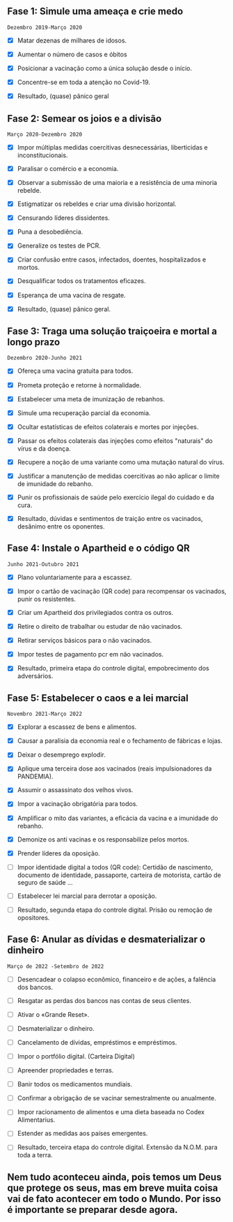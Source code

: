 ## Fase 1: Simule uma ameaça e crie medo
```
Dezembro 2019-Março 2020
```

 - [x] Matar dezenas de milhares de idosos.
  
 - [x] Aumentar o número de casos e óbitos
  
 - [x] Posicionar a vacinação como a única solução desde o início.
  
 - [x] Concentre-se em toda a atenção no Covid-19.
  
 - [x] Resultado, (quase) pânico geral

## Fase 2: Semear os joios e a divisão
```
Março 2020-Dezembro 2020
```

 - [x] Impor múltiplas medidas coercitivas desnecessárias, liberticidas e inconstitucionais.
  
 - [x] Paralisar o comércio e a economia.
  
 - [x] Observar a submissão de uma maioria e a resistência de uma minoria rebelde.
  
 - [x] Estigmatizar os rebeldes e criar uma divisão horizontal.
  
 - [x] Censurando líderes dissidentes.
  
 - [x] Puna a desobediência.
  
 - [x] Generalize os testes de PCR.
  
 - [x] Criar confusão entre casos, infectados, doentes, hospitalizados e mortos.
  
 - [x] Desqualificar todos os tratamentos eficazes.
  
 - [x] Esperança de uma vacina de resgate.
  
 - [x] Resultado, (quase) pânico geral.


## Fase 3: Traga uma solução traiçoeira e mortal a longo prazo
```
Dezembro 2020-Junho 2021
```

 - [x] Ofereça uma vacina gratuita para todos.
  
 - [x] Prometa proteção e retorne à normalidade.
  
 - [x] Estabelecer uma meta de imunização de rebanhos.
  
 - [x] Simule uma recuperação parcial da economia.
  
 - [x] Ocultar estatísticas de efeitos colaterais e mortes por injeções.
  
 - [x] Passar os efeitos colaterais das injeções como efeitos "naturais" do vírus e da doença.
  
 - [x] Recupere a noção de uma variante como uma mutação natural do vírus.
  
 - [x] Justificar a manutenção de medidas coercitivas ao não aplicar o limite de imunidade do rebanho.
  
 - [x] Punir os profissionais de saúde pelo exercício ilegal do cuidado e da cura. 
  
 - [x] Resultado, dúvidas e sentimentos de traição entre os vacinados, desânimo entre os oponentes.

## Fase 4: Instale o Apartheid e o código QR
```
Junho 2021-Outubro 2021
```

 - [x] Plano voluntariamente para a escassez.
  
 - [x] Impor o cartão de vacinação (QR code) para recompensar os vacinados, punir os resistentes.
  
 - [x] Criar um Apartheid dos privilegiados contra os outros.
  
 - [x] Retire o direito de trabalhar ou estudar de não vacinados.
  
 - [x] Retirar serviços básicos para o não vacinados.
  
 - [x] Impor testes de pagamento pcr em não vacinados.
  
 - [x] Resultado, primeira etapa do controle digital, empobrecimento dos adversários.

## Fase 5: Estabelecer o caos e a lei marcial
```
Novembro 2021-Março 2022
```

 - [x] Explorar a escassez de bens e alimentos.
  
 - [x] Causar a paralisia da economia real e o fechamento de fábricas e lojas.
  
 - [x] Deixar o desemprego explodir.
  
 - [x] Aplique uma terceira dose aos vacinados (reais impulsionadores da PANDEMIA).
  
 - [x] Assumir o assassinato dos velhos vivos.
  
 - [x] Impor a vacinação obrigatória para todos.
  
 - [x] Amplificar o mito das variantes, a eficácia da vacina e a imunidade do rebanho.
  
 - [x] Demonize os anti vacinas e os responsabilize pelos mortos.
  
 - [x] Prender líderes da oposição.
   
 - [ ] Impor identidade digital a todos (QR code): Certidão de nascimento, documento de identidade, passaporte, carteira de motorista, cartão de seguro de saúde ...
  
 - [ ] Estabelecer lei marcial para derrotar a oposição.
  
 - [ ] Resultado, segunda etapa do controle digital. Prisão ou remoção de opositores.

## Fase 6: Anular as dívidas e desmaterializar o dinheiro
```
Março de 2022 -Setembro de 2022
```

 - [ ] Desencadear o colapso econômico, financeiro e de ações, a falência dos bancos.
  
 - [ ] Resgatar as perdas dos bancos nas contas de seus clientes.
  
 - [ ] Ativar o «Grande Reset».
  
 - [ ] Desmaterializar o dinheiro.
  
 - [ ] Cancelamento de dívidas, empréstimos e empréstimos.
  
 - [ ] Impor o portfólio digital. (Carteira Digital)
  
 - [ ] Apreender propriedades e terras.
  
 - [ ] Banir todos os medicamentos mundiais.
  
 - [ ] Confirmar a obrigação de se vacinar semestralmente ou anualmente.
  
 - [ ] Impor racionamento de alimentos e uma dieta baseada no Codex Alimentarius.
  
 - [ ] Estender as medidas aos países emergentes.
  
 - [ ] Resultado, terceira etapa do controle digital. Extensão da N.O.M. para toda a terra.



## Nem tudo aconteceu ainda, pois temos um Deus que protege os seus, mas em breve muita coisa vai de fato acontecer em todo o Mundo. Por isso é importante se preparar desde agora. 
